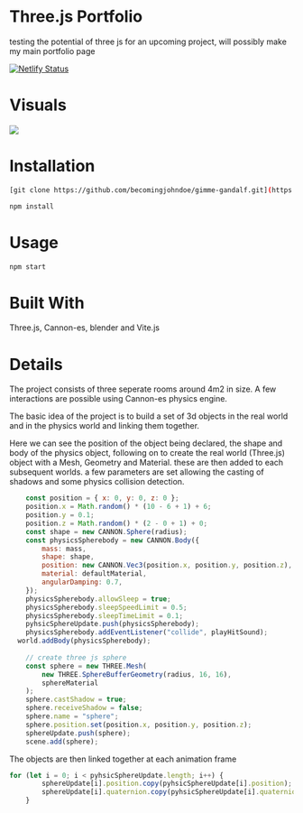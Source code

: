 # Three.js Portfolio

testing the potential of three js for an upcoming project, will possibly make my main portfolio page

[![Netlify Status](https://api.netlify.com/api/v1/badges/82eab7be-292c-4d50-a55b-8166979d3965/deploy-status)](https://app.netlify.com/sites/threejs-rooms/deploys)

# Visuals

<img src='./demo.mov' />

# Installation

```bash
[git clone https://github.com/becomingjohndoe/gimme-gandalf.git](https://github.com/becomingjohndoe/portfolio-v2.git)
```

```bash
npm install
```

# Usage

```bash
npm start
```

# Built With

Three.js, Cannon-es, blender and Vite.js

# Details

The project consists of three seperate rooms around 4m2 in size. A few interactions are possible using Cannon-es physics engine.

The basic idea of the project is to build a set of 3d objects in the real world and in the physics world and linking them together.

Here we can see the position of the object being declared, the shape and body of the physics object, following on to create the real world (Three.js) object with a Mesh, Geometry and Material. these are then added to each subsequent worlds. a few parameters are set allowing the casting of shadows and some physics collision detection.

```javascript
	const position = { x: 0, y: 0, z: 0 };
	position.x = Math.random() * (10 - 6 + 1) + 6;
	position.y = 0.1;
	position.z = Math.random() * (2 - 0 + 1) + 0;
	const shape = new CANNON.Sphere(radius);
	const physicsSpherebody = new CANNON.Body({
		mass: mass,
		shape: shape,
		position: new CANNON.Vec3(position.x, position.y, position.z),
		material: defaultMaterial,
		angularDamping: 0.7,
	});
	physicsSpherebody.allowSleep = true;
	physicsSpherebody.sleepSpeedLimit = 0.5;
	physicsSpherebody.sleepTimeLimit = 0.1;
	pyhsicSphereUpdate.push(physicsSpherebody);
	physicsSpherebody.addEventListener("collide", playHitSound);
  world.addBody(physicsSpherebody);
  
	// create three js sphere
	const sphere = new THREE.Mesh(
		new THREE.SphereBufferGeometry(radius, 16, 16),
		sphereMaterial
	);
	sphere.castShadow = true;
	sphere.receiveShadow = false;
	sphere.name = "sphere";
	sphere.position.set(position.x, position.y, position.z);
	sphereUpdate.push(sphere);
	scene.add(sphere);
```

The objects are then linked together at each animation frame

```javascript
for (let i = 0; i < pyhsicSphereUpdate.length; i++) {
		sphereUpdate[i].position.copy(pyhsicSphereUpdate[i].position);
		sphereUpdate[i].quaternion.copy(pyhsicSphereUpdate[i].quaternion);
	}
```

